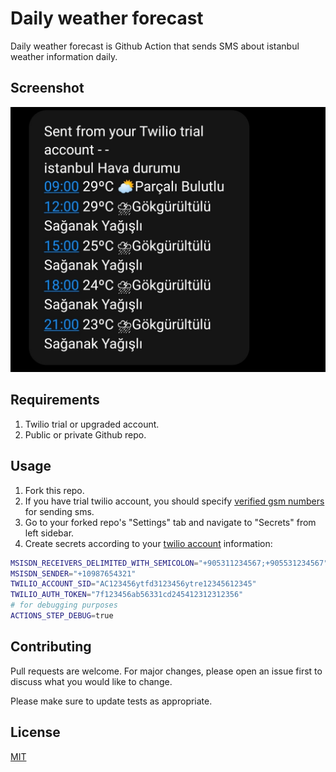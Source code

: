 # Daily weather forecast

Daily weather forecast is Github Action that sends SMS about istanbul weather information daily.

## Screenshot

![Sent from twilio account screenshot](./art/screenshot.jpg)

## Requirements

1. Twilio trial or upgraded account.
2. Public or private Github repo.

## Usage

1. Fork this repo.
2. If you have trial twilio account, you should specify [verified gsm numbers](https://www.twilio.com/console/phone-numbers/verified) for sending sms.
3. Go to your forked repo's "Settings" tab and navigate to "Secrets" from left sidebar.
4. Create secrets according to your [twilio account](https://www.twilio.com/console) information:

```bash
MSISDN_RECEIVERS_DELIMITED_WITH_SEMICOLON="+905311234567;+905531234567"
MSISDN_SENDER="+10987654321"
TWILIO_ACCOUNT_SID="AC123456ytfd3123456ytre12345612345"
TWILIO_AUTH_TOKEN="7f123456ab56331cd245412312312356"
# for debugging purposes
ACTIONS_STEP_DEBUG=true
```

## Contributing

Pull requests are welcome. For major changes, please open an issue first to discuss what you would like to change.

Please make sure to update tests as appropriate.

## License

[MIT](https://choosealicense.com/licenses/mit/)